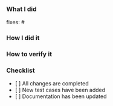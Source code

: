 ### What I did

<!-- Create a summary of the changes -->

<!-- The `fixes:` field denotes an issue that will be marked resolved by merging this PR -->

fixes: #

### How I did it

<!-- Discuss the thought process behind the change -->

### How to verify it

<!-- Discuss any methods that should be used to verify the change -->

### Checklist

<!-- All PRs must complete the following checklist before being merged -->

- \[ \] All changes are completed
- \[ \] New test cases have been added
- \[ \] Documentation has been updated
